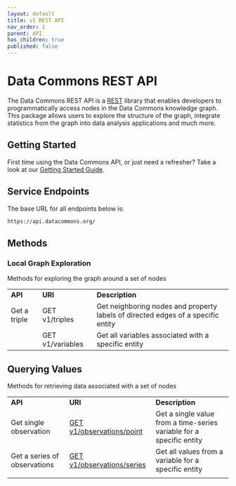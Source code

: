 ```yaml
---
layout: default
title: v1 REST API 
nav_order: 1
parent: API
has_children: true
published: false
---
```


# Data Commons REST API

The Data Commons REST API is a [REST](https://en.wikipedia.org/wiki/Representational_state_transfer) library that enables developers to programmatically access nodes in the Data Commons knowledge graph. This package allows users to explore the structure of the graph, integrate statistics from the graph into data analysis applications and much more. 


## Getting Started

First time using the Data Commons API, or just need a refresher? Take a look at our [Getting Started Guide](getting_started.html).


## Service Endpoints

The base URL for all endpoints below is:


```bash
https://api.datacommons.org/
```



## Methods


### Local Graph Exploration

Methods for exploring the graph around a set of nodes


<table>
  <tr>
   <td><strong>API</strong>
   </td>
   <td><strong>URI</strong>
   </td>
   <td><strong>Description</strong>
   </td>
  </tr>
  <tr>
   <td>Get a triple
   </td>
   <td>GET v1/triples
   </td>
   <td>Get neighboring nodes and property labels of directed edges of a specific entity
   </td>
  </tr>
  <tr>
   <td>
   </td>
   <td>GET v1/variables
   </td>
   <td>Get all variables associated with a specific entity
   </td>
  </tr>
</table>



## Querying Values

Methods for retrieving data associated with a set of nodes


<table>
  <tr>
   <td><strong>API</strong>
   </td>
   <td><strong>URI</strong>
   </td>
   <td><strong>Description</strong>
   </td>
  </tr>
  <tr>
   <td>Get single observation
   </td>
   <td><a href="https://docs.google.com/document/u/0/d/1Fuxdg2YdTHgjWk8QL9vrErU4DqXBpDSxSQ-zctx_hAA/edit?resourcekey=0-h8waRvQMinxiNkzLP7lTgg">GET v1/observations/point</a>
   </td>
   <td>Get a single value from a time-series variable for a specific entity
   </td>
  </tr>
  <tr>
   <td>Get a series of observations
   </td>
   <td><a href="https://docs.google.com/document/u/0/d/1JPztXpu3SDcMzJT3E0BSDXH0yBnMlYOz-yJswa9bTvY/edit">GET v1/observations/series</a>
   </td>
   <td>Get all values from a variable for a specific entity
   </td>
  </tr>
  <tr>
   <td>
   </td>
   <td>
   </td>
   <td>
   </td>
  </tr>
</table>

 

